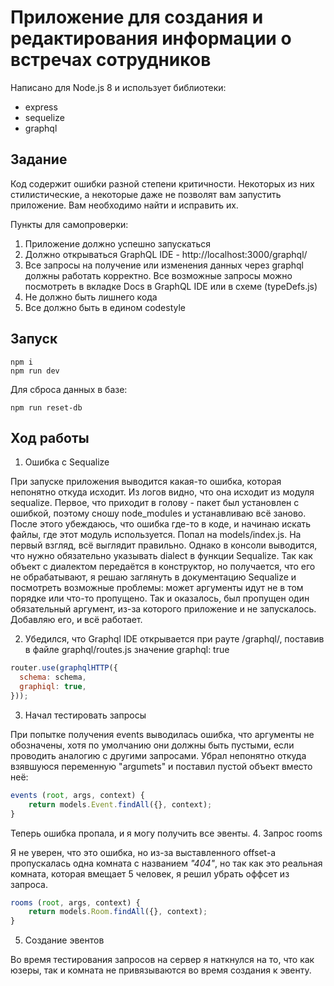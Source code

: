 # Приложение для создания и редактирования информации о встречах сотрудников

Написано для Node.js 8 и использует библиотеки:
* express
* sequelize
* graphql

## Задание
Код содержит ошибки разной степени критичности. Некоторых из них стилистические, а некоторые даже не позволят вам запустить приложение. Вам необходимо найти и исправить их.

Пункты для самопроверки:
1. Приложение должно успешно запускаться
2. Должно открываться GraphQL IDE - http://localhost:3000/graphql/
3. Все запросы на получение или изменения данных через graphql должны работать корректно. Все возможные запросы можно посмотреть в вкладке Docs в GraphQL IDE или в схеме (typeDefs.js)
4. Не должно быть лишнего кода
5. Все должно быть в едином codestyle

## Запуск
```
npm i
npm run dev
```

Для сброса данных в базе:
```
npm run reset-db
```
## Ход работы
1. Ошибка с Sequalize

При запуске приложения выводится какая-то ошибка, которая непонятно откуда исходит. Из логов видно, что она исходит из модуля sequalize. Первое, что приходит в голову - пакет был установлен с ошибкой, поэтому сношу node_modules и устанавливаю всё заново. После этого убеждаюсь, что ошибка где-то в коде, и начинаю искать файлы, где этот модуль используется. Попал на models/index.js. На первый взгляд, всё выглядит правильно. Однако в консоли выводится, что нужно обязательно указывать dialect в функции Sequalize. Так как объект с диалектом передаётся в конструктор, но получается, что его не обрабатывают, я решаю заглянуть в документацию Sequalize и посмотреть возможные проблемы: может аргументы идут не в том порядке или что-то пропущено. Так и оказалось, был пропущен один обязательный аргумент, из-за которого приложение и не запускалось. Добавляю его, и всё работает.

2. Убедился, что Graphql IDE открывается при рауте /graphql/, поставив в файле graphql/routes.js значение graphql: true
````javascript
router.use(graphqlHTTP({
  schema: schema,
  graphiql: true,
}));
````
3. Начал тестировать запросы

При попытке получения events выводилась ошибка, что аргументы не обозначены, хотя по умолчанию они должны быть пустыми, если проводить аналогию с другими запросами. Убрал непонятно откуда взявшуюся переменную "argumets" и поставил пустой объект вместо неё:
````javascript
events (root, args, context) {
    return models.Event.findAll({}, context);
}
````
Теперь ошибка пропала, и я могу получить все эвенты.
4. Запрос rooms

Я не уверен, что это ошибка, но из-за выставленного offset-а пропускалась одна комната с названием <i>"404"</i>,
но так как это реальная комната, которая вмещает 5 человек, я решил убрать оффсет из запроса.
````javascript
rooms (root, args, context) {
    return models.Room.findAll({}, context);
} 
````
5. Создание эвентов

Во время тестирования запросов на сервер я наткнулся на то, что как юзеры, так и комната не привязываются во время создания к эвенту.